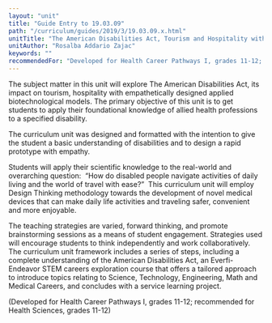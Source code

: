 ```yaml
---
layout: "unit"
title: "Guide Entry to 19.03.09"
path: "/curriculum/guides/2019/3/19.03.09.x.html"
unitTitle: "The American Disabilities Act, Tourism and Hospitality with Applied Biotechnological Design"
unitAuthor: "Rosalba Addario Zajac"
keywords: ""
recommendedFor: "Developed for Health Career Pathways I, grades 11-12; recommended for Health Sciences, grades 11-12" 
---
```

<main>
<p>The subject matter in this unit will explore The American Disabilities Act, its impact on tourism, hospitality with empathetically designed applied biotechnological models. The primary objective of this unit is to get students to apply their foundational knowledge of allied health professions to a specified disability.</p>
<p></p>
<p>The curriculum unit was designed and formatted with the intention to give the student a basic understanding of disabilities and to design a rapid prototype with empathy.</p>
<p>Students will apply their scientific knowledge to the real-world and overarching question:<span>&nbsp; </span>&ldquo;How do disabled people navigate activities of daily living and the world of travel with ease?&rdquo;<span>&nbsp; </span>This curriculum unit will employ Design Thinking methodology towards the development of novel medical devices that can make daily life activities and traveling safer, convenient and more enjoyable.</p>
<p></p>
<p>The teaching strategies are varied, forward thinking, and promote brainstorming sessions as a means of student engagement. Strategies used will encourage students to think independently and work collaboratively. The curriculum unit framework includes a series of steps, including a complete understanding of the American Disabilities Act, an Everfi-Endeavor STEM careers exploration course that offers a tailored approach to introduce topics relating to Science, Technology, Engineering, Math and Medical Careers, and concludes with a service learning project.</p>
<p></p>
<p>(Developed for Health Career Pathways I, grades 11-12; recommended for Health Sciences, grades 11-12)</p>
</main>
